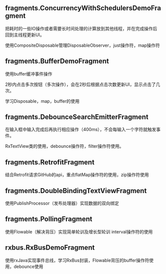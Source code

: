 ## fragments.ConcurrencyWithSchedulersDemoFragment

把耗时的一些IO操作或者需要长时间处理的计算放到其他线程，并在完成操作后回到主线程更新UI。

使用CompositeDisposable管理DisposableObserver，just操作符，map操作符

## fragments.BufferDemoFragment

使用buffer缓冲事件操作

2秒内点击多次按钮（多次操作），会在2秒后根据点击次数更新UI，显示点击了几次。

学习Disposable，map，buffer的使用

## fragments.DebounceSearchEmitterFragment

在输入框中输入完成后再执行相应操作（400ms），不会每输入一个字符就触发事件。

RxTextView类的使用，debounce操作符，filter操作符使用。

## fragments.RetrofitFragment

结合Retrofit请求GitHub的api，重点flatMap操作符的使用，zip操作符使用

## fragments.DoubleBindingTextViewFragment

使用PublishProcessor（发布处理器）实现数据的双向绑定

## fragments.PollingFragment

使用Flowable（解决背压）实现简单轮训及增长型轮训  interval操作符的使用

## rxbus.RxBusDemoFragment

使用rxJava实现事件总线，学习RxBus封装，Flowable背压的buffer操作符使用，debounce使用




